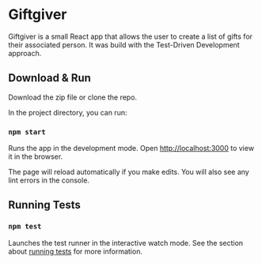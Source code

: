 # Giftgiver

Giftgiver is a small React app that allows the user to create a list of gifts for their associated person. It was build with the Test-Driven Development approach. 

## Download & Run

Download the zip file or clone the repo.

In the project directory, you can run:

### `npm start`

Runs the app in the development mode.
Open [http://localhost:3000](http://localhost:3000) to view it in the browser.

The page will reload automatically if you make edits.
You will also see any lint errors in the console.


## Running Tests

### `npm test`

Launches the test runner in the interactive watch mode.
See the section about [running tests](https://facebook.github.io/create-react-app/docs/running-tests) for more information.